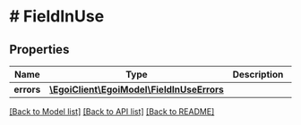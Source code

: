 # # FieldInUse

## Properties

Name | Type | Description | Notes
------------ | ------------- | ------------- | -------------
**errors** | [**\EgoiClient\EgoiModel\FieldInUseErrors**](FieldInUseErrors.md) |  | [optional] 

[[Back to Model list]](../../README.md#documentation-for-models) [[Back to API list]](../../README.md#documentation-for-api-endpoints) [[Back to README]](../../README.md)


